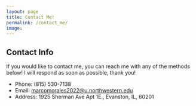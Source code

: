 ```yaml
---
layout: page
title: Contact Me!
permalink: /contact_me/
image:
---
```


## Contact Info
If you would like to contact me, you can reach me with any of the methods below! I will respond as soon as possible, thank you!

* Phone: (815) 530-7138
* Email: marcomorales2022@u.northwestern.edu
* Address: 1925 Sherman Ave Apt 1E., Evanston, IL, 60201